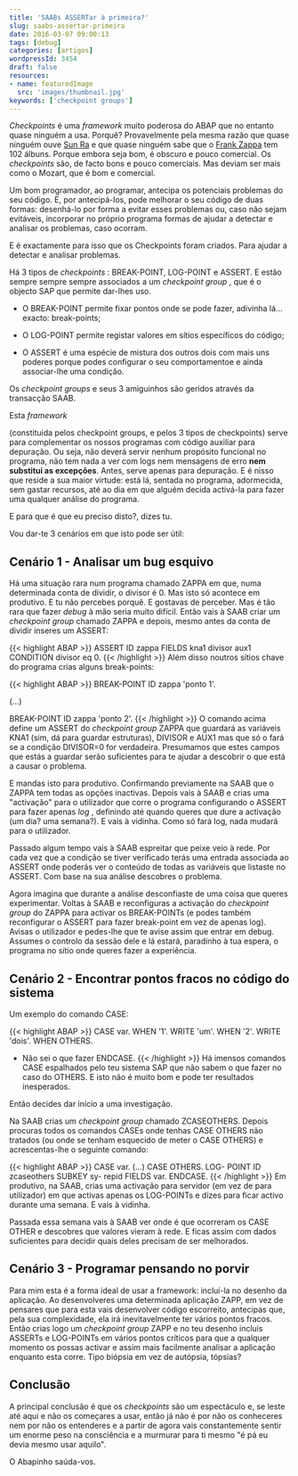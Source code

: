 ```yaml
---
title: 'SAABs ASSERTar à primeira?'
slug: saabs-assertar-primeira
date: 2016-03-07 09:00:13
tags: [debug]
categories: [artigos]
wordpressId: 3454
draft: false
resources:
- name: featuredImage
  src: 'images/thumbnail.jpg'
keywords: ['checkpoint groups']
---
```

_Checkpoints_ é uma _framework_ muito poderosa do ABAP que no entanto quase ninguém a usa. Porquê? Provavelmente pela mesma razão que quase ninguém ouve [Sun Ra][1] e que quase ninguém sabe que o [Frank Zappa][2] tem 102 álbuns. Porque embora seja bom, é obscuro e pouco comercial. Os _checkpoints_ são, de facto bons e pouco comerciais. Mas deviam ser mais como o Mozart, que é bom e comercial.

<!--more-->

Um bom programador, ao programar, antecipa os potenciais problemas do seu código. E, por antecipá-los, pode melhorar o seu código de duas formas: desenhá-lo por forma a evitar esses problemas ou, caso não sejam evitáveis, incorporar no próprio programa formas de ajudar a detectar e analisar os problemas, caso ocorram.

E é exactamente para isso que os Checkpoints foram criados. Para ajudar a detectar e analisar problemas.

Há 3 tipos de _checkpoints_ : BREAK-POINT, LOG-POINT e ASSERT. E estão sempre sempre sempre associados a um _checkpoint group_ , que é o objecto SAP que permite dar-lhes uso.

  * O BREAK-POINT permite fixar pontos onde se pode fazer, adivinha lá... exacto: break-points;

  * O LOG-POINT permite registar valores em sítios específicos do código;

  * O ASSERT é uma espécie de mistura dos outros dois com mais uns poderes porque podes configurar o seu comportamentoe e ainda associar-lhe uma condição.

Os _checkpoint groups_ e seus 3 amiguinhos são geridos através da transacção SAAB.

Esta _framework_

(constituida pelos checkpoint groups, e pelos 3 tipos de checkpoints) serve para complementar os nossos programas com código auxiliar para depuração. Ou seja, não deverá servir nenhum propósito funcional no programa, não tem nada a ver com logs nem mensagens de erro **nem substitui as excepções**. Antes, serve apenas para depuração. E é nisso que reside a sua maior virtude: está lá, sentada no programa, adormecida, sem gastar recursos, até ao dia em que alguém decida activá-la para fazer uma qualquer análise do programa.

E para que é que eu preciso disto?, dizes tu.

Vou dar-te 3 cenários em que isto pode ser útil:

## Cenário 1 - Analisar um bug esquivo

Há uma situação rara num programa chamado ZAPPA em que, numa determinada conta de dividir, o divisor é 0. Mas isto só acontece em produtivo. E tu não percebes porquê. E gostavas de perceber. Mas é tão rara que fazer _debug_ à mão seria muito difícil. Então vais à SAAB criar um _checkpoint group_ chamado ZAPPA e depois, mesmo antes da conta de dividir inseres um ASSERT:

{{< highlight ABAP >}}
ASSERT ID zappa
  FIELDS kna1 divisor aux1
  CONDITION divisor eq 0.
{{< /highlight >}}
Além disso noutros sítios chave do programa crias alguns break-points:

{{< highlight ABAP >}}
BREAK-POINT ID zappa 'ponto 1'.

(...)

BREAK-POINT ID zappa 'ponto 2'.
{{< /highlight >}}
O comando acima define um ASSERT do _checkpoint group_ ZAPPA que guardará as variáveis KNA1 (sim, dá para guardar estruturas), DIVISOR e AUX1 mas que só o fará se a condição DIVISOR=0 for verdadeira. Presumamos que estes campos que estás a guardar serão suficientes para te ajudar a descobrir o que está a causar o problema.

E mandas isto para produtivo. Confirmando previamente na SAAB que o ZAPPA tem todas as opções inactivas. Depois vais à SAAB e crias uma "activação" para o utilizador que corre o programa configurando o ASSERT para fazer apenas _log_ , definindo até quando queres que dure a activação (um dia? uma semana?). E vais à vidinha. Como só fará log, nada mudará para o utilizador.

Passado algum tempo vais à SAAB espreitar que peixe veio à rede. Por cada vez que a condição se tiver verificado terás uma entrada associada ao ASSERT onde poderás ver o conteúdo de todas as variáveis que listaste no ASSERT. Com base na sua análise descobres o problema.

Agora imagina que durante a análise desconfiaste de uma coisa que queres experimentar. Voltas à SAAB e reconfiguras a activação do _checkpoint group_ do ZAPPA para activar os BREAK-POINTs (e podes também reconfigurar o ASSERT para fazer break-point em vez de apenas log). Avisas o utilizador e pedes-lhe que te avise assim que entrar em debug. Assumes o controlo da sessão dele e lá estará, paradinho à tua espera, o programa no sítio onde queres fazer a experiência.

## Cenário 2 - Encontrar pontos fracos no código do sistema

Um exemplo do comando CASE:

{{< highlight ABAP >}}
CASE var.
  WHEN '1'.
    WRITE 'um'.
  WHEN '2'.
    WRITE 'dois'.
  WHEN OTHERS.
*   Não sei o que fazer
ENDCASE.
{{< /highlight >}}
Há imensos comandos CASE espalhados pelo teu sistema SAP que não sabem o que fazer no caso do OTHERS. E isto não é muito bom e pode ter resultados inesperados.

Então decides dar início a uma investigação.

Na SAAB crias um _checkpoint group_ chamado ZCASEOTHERS. Depois procuras todos os comandos CASEs onde tenhas CASE OTHERS não tratados (ou onde se tenham esquecido de meter o CASE OTHERS) e acrescentas-lhe o seguinte comando:

{{< highlight ABAP >}}
  CASE var.
(...)
  CASE OTHERS.
    LOG- POINT ID zcaseothers
      SUBKEY sy- repid
      FIELDS var.
ENDCASE.
{{< /highlight >}}
Em produtivo, na SAAB, crias uma activação para servidor (em vez de para utilizador) em que activas apenas os LOG-POINTs e dizes para ficar activo durante uma semana. E vais à vidinha.

Passada essa semana vais à SAAB ver onde é que ocorreram os CASE OTHER e descobres que valores vieram à rede. E ficas assim com dados suficientes para decidir quais deles precisam de ser melhorados.

## Cenário 3 - Programar pensando no porvir

Para mim esta é a forma ideal de usar a framework: incluí-la no desenho da aplicação.
Ao desenvolveres uma determinada aplicação ZAPP, em vez de pensares que para esta vais desenvolver código escorreito, antecipas que, pela sua complexidade, ela irá inevitavelmente ter vários pontos fracos. Então crias logo um _checkpoint group_ ZAPP e no teu desenho incluis ASSERTs e LOG-POINTs em vários pontos críticos para que a qualquer momento os possas activar e assim mais facilmente analisar a aplicação enquanto esta corre. Tipo biópsia em vez de autópsia, tópsias?

## Conclusão

A principal conclusão é que os _checkpoints_ são um espectáculo e, se leste até aqui e não os começares a usar, então já não é por não os conheceres nem por não os entenderes e a partir de agora vais constantemente sentir um enorme peso na consciência e a murmurar para ti mesmo "é pá eu devia mesmo usar aquilo".

O Abapinho saúda-vos.

   [1]: https://pt.wikipedia.org/wiki/Sun_Ra
   [2]: https://pt.wikipedia.org/wiki/Frank_Zappa
